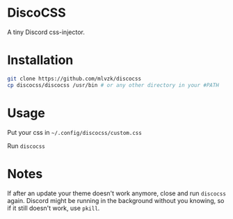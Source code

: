 # DiscoCSS

A tiny Discord css-injector.

# Installation

```sh
git clone https://github.com/mlvzk/discocss
cp discocss/discocss /usr/bin # or any other directory in your #PATH
```

# Usage

Put your css in `~/.config/discocss/custom.css`

Run `discocss`

# Notes

If after an update your theme doesn't work anymore, close and run `discocss` again. Discord might be running in the background without you knowing, so if it still doesn't work, use `pkill`.
